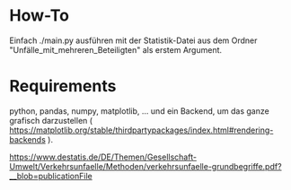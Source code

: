 # How-To

Einfach ./main.py ausführen mit der Statistik-Datei aus dem Ordner "Unfälle_mit_mehreren_Beteiligten" als erstem Argument. 

# Requirements

python, pandas, numpy, matplotlib, 
... und ein Backend, um das ganze grafisch darzustellen ( https://matplotlib.org/stable/thirdpartypackages/index.html#rendering-backends ). 


https://www.destatis.de/DE/Themen/Gesellschaft-Umwelt/Verkehrsunfaelle/Methoden/verkehrsunfaelle-grundbegriffe.pdf?__blob=publicationFile 



